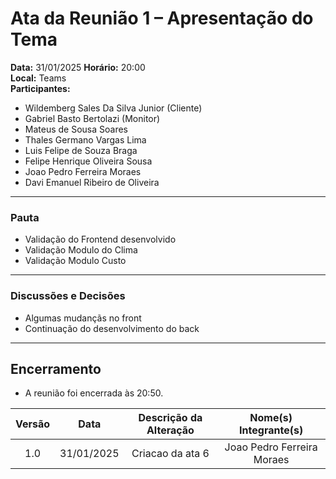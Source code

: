 # Ata da Reunião 1 – Apresentação do Tema

**Data:** 31/01/2025 
**Horário:** 20:00  
**Local:** Teams  
**Participantes:**  
- Wildemberg Sales Da Silva Junior (Cliente)
- Gabriel Basto Bertolazi (Monitor)
- Mateus de Sousa Soares
- Thales Germano Vargas Lima
- Luis Felipe de Souza Braga
- Felipe Henrique Oliveira Sousa
- Joao Pedro Ferreira Moraes
- Davi Emanuel Ribeiro de Oliveira
---

### **Pauta**
- Validação do Frontend desenvolvido
- Validação Modulo do Clima
- Validação Modulo Custo
---

### **Discussões e Decisões**
- Algumas mudançãs no front
- Continuação do desenvolvimento do back 
---

## **Encerramento**
- A reunião foi encerrada às 20:50.

| Versão | Data | Descrição da Alteração | Nome(s) Integrante(s) |
| :----: | :--: | :--------------------: | :-------------------: |
| 1.0 | 31/01/2025 | Criacao da ata 6 | Joao Pedro Ferreira Moraes |
